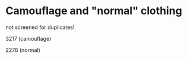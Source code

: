 # Camouflage and "normal" clothing

not screened for duplicates! 

3217 (camouflage)

2276 (normal)
